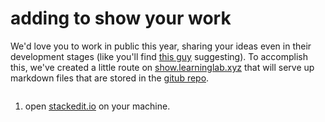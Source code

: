 # adding to show your work

We'd love you to work in public this year, sharing your ideas even in their development stages (like you'll find [this guy]([https://www.amazon.com/Show-Your-Work-Austin-Kleon/dp/076117897X/ref=sr_1_1?keywords=show+your+work&qid=1570210084&sr=8-1](https://www.amazon.com/Show-Your-Work-Austin-Kleon/dp/076117897X/ref=sr_1_1?keywords=show+your+work&qid=1570210084&sr=8-1)) suggesting). To accomplish this, we've created a little route on [show.learninglab.xyz](https://show.learninglab.xyz) that will serve up markdown files that are stored in the [gitub repo](https://github.com/mkuzmick/the-show/tree/master/data/work).

```

```

1. open [stackedit.io]([https://stackedit.io/app#](https://stackedit.io/app#)) on your machine.
<!--stackedit_data:
eyJoaXN0b3J5IjpbLTE5ODkxMzgxMDddfQ==
-->